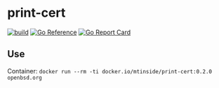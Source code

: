 # print-cert
[![build](https://github.com/mt-inside/print-cert/actions/workflows/test.yaml/badge.svg)](https://github.com/mt-inside/print-cert/actions/workflows/test.yaml)
[![Go Reference](https://pkg.go.dev/badge/github.com/mt-inside/print-cert.svg)](https://pkg.go.dev/github.com/mt-inside/print-cert)
[![Go Report Card](https://goreportcard.com/badge/github.com/mt-inside/print-cert)](https://goreportcard.com/report/github.com/mt-inside/print-cert)

## Use
Container: `docker run --rm -ti docker.io/mtinside/print-cert:0.2.0 openbsd.org`
